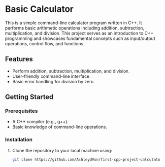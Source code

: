 # Basic Calculator

This is a simple command-line calculator program written in C++. It performs basic arithmetic operations including addition, subtraction, multiplication, and division. This project serves as an introduction to C++ programming and showcases fundamental concepts such as input/output operations, control flow, and functions.

## Features

- Perform addition, subtraction, multiplication, and division.
- User-friendly command-line interface.
- Basic error handling for division by zero.

## Getting Started

### Prerequisites

- A C++ compiler (e.g., g++).
- Basic knowledge of command-line operations.

### Installation

1. Clone the repository to your local machine using:
   ```bash
   git clone https://github.com/AshleydVon/first-cpp-project-calculator.git
